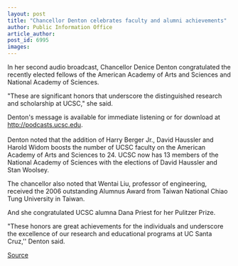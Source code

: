 ```yaml
---
layout: post
title: "Chancellor Denton celebrates faculty and alumni achievements"
author: Public Information Office
article_author: 
post_id: 6995
images:
---
```


<a name="content" id="content"></a>
<p>
  In her second audio broadcast, Chancellor Denice Denton congratulated the recently elected fellows of the American Academy of Arts and Sciences and National Academy of Sciences.
</p>
<p>
  "These are significant honors that underscore the distinguished research and scholarship at UCSC," she said.
</p>
<p>
  Denton's message is available for immediate listening or for download at <a href="http://podcasts.ucsc.edu/">http://podcasts.ucsc.edu</a>.<br>
  <br>
  Denton noted that the addition of Harry Berger Jr., David Haussler and Harold Widom boosts the number of UCSC faculty on the American Academy of Arts and Sciences to 24. UCSC now has 13 members of the National Academy of Sciences with the elections of David Haussler and Stan Woolsey.
</p>
<p>
  The chancellor also noted that Wentai Liu, professor of engineering, received the 2006 outstanding Alumnus Award from Taiwan National Chiao Tung University in Taiwan.
</p>
<p>
  And she congratulated UCSC alumna Dana Priest for her Pulitzer Prize.
</p>
<p>
  "These honors are great achievements for the individuals and underscore the excellence of our research and educational programs at UC Santa Cruz,'' Denton said.
</p>
<p><a href="http://www1.ucsc.edu/currents/05-06/05-08/podcast.asp" title="Permalink to podcast">Source</a></p>
